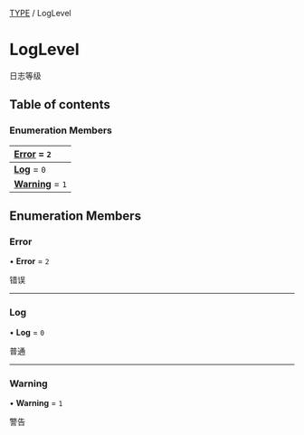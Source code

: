 [TYPE](../groups/Core.TYPE.md) / LogLevel

# LogLevel <Badge type="tip" text="Enumeration" /> <Score text="LogLevel" />

<p class="content-big"> 日志等级 </p>

## Table of contents

### Enumeration Members <Score text="Enumeration" /> 
| **[Error](mw.LogLevel.md#error)** = ``2``  |
| :----- |
| **[Log](mw.LogLevel.md#log)** = ``0`` |
| **[Warning](mw.LogLevel.md#warning)** = ``1`` |

## Enumeration Members

### Error <Score text="Error" /> 

• **Error** = ``2``

错误

___

### Log <Score text="Log" /> 

• **Log** = ``0``

普通

___

### Warning <Score text="Warning" /> 

• **Warning** = ``1``

警告
